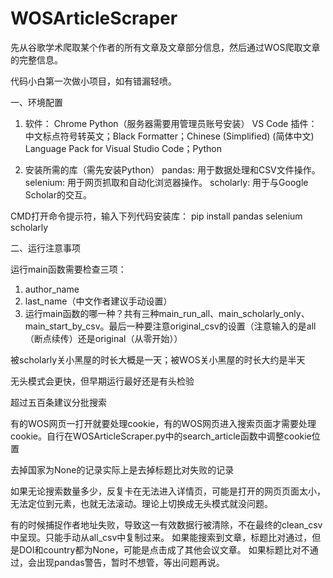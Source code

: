 # WOSArticleScraper
先从谷歌学术爬取某个作者的所有文章及文章部分信息，然后通过WOS爬取文章的完整信息。

代码小白第一次做小项目，如有错漏轻喷。


一、环境配置

1. 软件：
Chrome
Python（服务器需要用管理员账号安装）
VS Code
插件：中文标点符号转英文；Black Formatter；Chinese (Simplified) (简体中文) Language Pack for Visual Studio Code；Python

2. 安装所需的库（需先安装Python）
pandas: 用于数据处理和CSV文件操作。
selenium: 用于网页抓取和自动化浏览器操作。
scholarly: 用于与Google Scholar的交互。

CMD打开命令提示符，输入下列代码安装库：
pip install pandas selenium scholarly


二、运行注意事项

运行main函数需要检查三项：
1. author_name
2. last_name（中文作者建议手动设置）
3. 运行main函数的哪一种？共有三种main_run_all、main_scholarly_only、main_start_by_csv。最后一种要注意original_csv的设置（注意输入的是all（断点续传）还是original（从零开始））

被scholarly关小黑屋的时长大概是一天；被WOS关小黑屋的时长大约是半天

无头模式会更快，但早期运行最好还是有头检验

超过五百条建议分批搜索

有的WOS网页一打开就要处理cookie，有的WOS网页进入搜索页面才需要处理cookie。自行在WOSArticleScraper.py中的search_article函数中调整cookie位置

去掉国家为None的记录实际上是去掉标题比对失败的记录

如果无论搜索数量多少，反复卡在无法进入详情页，可能是打开的网页页面太小，无法定位到元素，也就无法滚动。理论上切换成无头模式就没问题。

有的时候捕捉作者地址失败，导致这一有效数据行被清除，不在最终的clean_csv中呈现。只能手动从all_csv中复制过来。
如果能搜索到文章，标题比对通过，但是DOI和country都为None，可能是点击成了其他会议文章。
如果标题比对不通过，会出现pandas警告，暂时不想管，等出问题再说。

